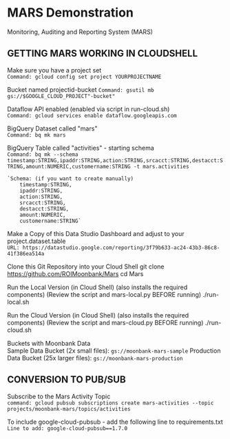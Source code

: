 # MARS Demonstration
Monitoring, Auditing and Reporting System (MARS)

## GETTING MARS WORKING IN CLOUDSHELL
Make sure you have a project set\
    `Command: gcloud config set project YOURPROJECTNAME`

Bucket named projectid-bucket
    `Command: gsutil mb gs://$GOOGLE_CLOUD_PROJECT"-bucket"`
    
Dataflow API enabled  (enabled via script in run-cloud.sh)\
    `Command: gcloud services enable dataflow.googleapis.com`

BigQuery Dataset called "mars"\
    `Command: bq mk mars`

BigQuery Table called "activities" - starting schema\
    `Command: bq mk --schema timestamp:STRING,ipaddr:STRING,action:STRING,srcacct:STRING,destacct:STRING,amount:NUMERIC,customername:STRING -t mars.activities`
    
    `Schema: (if you want to create manually)
        timestamp:STRING,
        ipaddr:STRING,
        action:STRING,
        srcacct:STRING,
        destacct:STRING,
        amount:NUMERIC,
        customername:STRING`

Make a Copy of this Data Studio Dashboard and adjust to your project.dataset.table\
    `URL: https://datastudio.google.com/reporting/3f79b633-ac24-43b3-86c8-41f386ea514a`

Clone this Git Repository into your Cloud Shell
    git clone https://github.com/ROIMoonbank/Mars
    cd Mars

Run the Local Version (in Cloud Shell) (also installs the required components)
    (Review the script and mars-local.py BEFORE running)
    ./run-local.sh

Run the Cloud Version (in Cloud Shell) (also installs the required components)
    (Review the script and mars-cloud.py BEFORE running)
    ./run-cloud.sh


Buckets with Moonbank Data\
Sample Data Bucket (2x small files): `gs://moonbank-mars-sample`
Production Data Bucket (25x larger files): `gs://moonbank-mars-production`



## CONVERSION TO PUB/SUB

Subscribe to the Mars Activity Topic\
`command: gcloud pubsub subscriptions create mars-activities --topic projects/moonbank-mars/topics/activities`

To include google-cloud-pubsub - add the following line to requirements.txt\
    `Line to add: google-cloud-pubsub==1.7.0`
